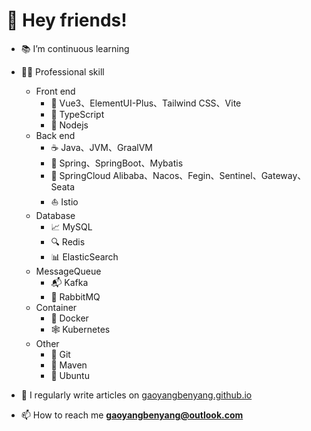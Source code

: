 # 👋 Hey friends!

- 📚 I’m continuous learning

- 👨‍🔧 Professional skill
    
  - Front end
    - 📗 Vue3、ElementUI-Plus、Tailwind CSS、Vite
    - 📜 TypeScript
    - 📰 Nodejs
  - Back end
    - ☕ Java、JVM、GraalVM
    - 🍃 Spring、SpringBoot、Mybatis
    - 🧩 SpringCloud Alibaba、Nacos、Fegin、Sentinel、Gateway、Seata
    - ⛵ Istio
  - Database
    - 📈 MySQL
    - 🔍 Redis
    - 📊 ElasticSearch
  - MessageQueue
    - 📬 Kafka
    - 📮 RabbitMQ
  - Container
    - 🐳 Docker
    - 🕸️ Kubernetes
  - Other
    - 🐙 Git
    - 🧵 Maven
    - 🐧 Ubuntu

- 📝 I regularly write articles on [gaoyangbenyang.github.io](gaoyangbenyang.github.io)

- 📫 How to reach me **gaoyangbenyang@outlook.com**
